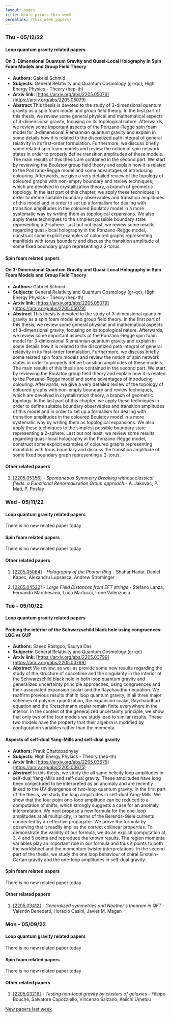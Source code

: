 ```yaml
---
layout: pages
title: New e-prints this week
permalink: /this_week_papers/
---
```




### Thu - 05/12/22

#### Loop quantum gravity related papers

#### **On 3-Dimensional Quantum Gravity and Quasi-Local Holography in Spin Foam  Models and Group Field Theory**
 - **Authors:** Gabriel Schmid
 - **Subjects:** General Relativity and Quantum Cosmology (gr-qc); High Energy Physics - Theory (hep-th)
 - **Arxiv link:** [https://arxiv.org/abs/2205.05079](https://arxiv.org/abs/2205.05079)
 - **Abstract**
 This thesis is devoted to the study of 3-dimensional quantum gravity as a spin foam model and group field theory. In the first part of this thesis, we review some general physical and mathematical aspects of 3-dimensional gravity, focusing on its topological nature. Afterwards, we review some important aspects of the Ponzano-Regge spin foam model for 3-dimensional Riemannian quantum gravity and explain in some details how it is related to the discretized path integral of general relativity in its first-order formulation. Furthermore, we discuss briefly some related spin foam models and review the notion of spin network states in order to properly define transition amplitudes of these models. The main results of this thesis are contained in the second part. We start by reviewing the Boulatov group field theory and explain how it is related to the Ponzano-Regge model and some advantages of introducing colouring. Afterwards, we give a very detailed review of the topology of coloured graphs with non-empty boundary and review techniques, which are devolved in crystallization theory, a branch of geometric topology. In the last part of this chapter, we apply these techniques in order to define suitable boundary observables and transition amplitudes of this model and in order to set up a formalism for dealing with transition amplitudes in the coloured Boulatov model in a more systematic way by writing them as topological expansions. We also apply these techniques to the simplest possible boundary state representing a 2-sphere. Last but not least, we review some results regarding quasi-local holography in the Ponzano-Regge model, construct some explicit examples of coloured graphs representing manifolds with torus boundary and discuss the transition amplitude of some fixed boundary graph representing a 2-torus. 

#### Spin foam related papers

#### **On 3-Dimensional Quantum Gravity and Quasi-Local Holography in Spin Foam  Models and Group Field Theory**
 - **Authors:** Gabriel Schmid
 - **Subjects:** General Relativity and Quantum Cosmology (gr-qc); High Energy Physics - Theory (hep-th)
 - **Arxiv link:** [https://arxiv.org/abs/2205.05079](https://arxiv.org/abs/2205.05079)
 - **Abstract**
 This thesis is devoted to the study of 3-dimensional quantum gravity as a spin foam model and group field theory. In the first part of this thesis, we review some general physical and mathematical aspects of 3-dimensional gravity, focusing on its topological nature. Afterwards, we review some important aspects of the Ponzano-Regge spin foam model for 3-dimensional Riemannian quantum gravity and explain in some details how it is related to the discretized path integral of general relativity in its first-order formulation. Furthermore, we discuss briefly some related spin foam models and review the notion of spin network states in order to properly define transition amplitudes of these models. The main results of this thesis are contained in the second part. We start by reviewing the Boulatov group field theory and explain how it is related to the Ponzano-Regge model and some advantages of introducing colouring. Afterwards, we give a very detailed review of the topology of coloured graphs with non-empty boundary and review techniques, which are devolved in crystallization theory, a branch of geometric topology. In the last part of this chapter, we apply these techniques in order to define suitable boundary observables and transition amplitudes of this model and in order to set up a formalism for dealing with transition amplitudes in the coloured Boulatov model in a more systematic way by writing them as topological expansions. We also apply these techniques to the simplest possible boundary state representing a 2-sphere. Last but not least, we review some results regarding quasi-local holography in the Ponzano-Regge model, construct some explicit examples of coloured graphs representing manifolds with torus boundary and discuss the transition amplitude of some fixed boundary graph representing a 2-torus. 



#### Other related papers

1. [[2205.05356]](https://arxiv.org/abs/2205.05356) - *Spontaneous Symmetry Breaking without classical fields: a Functional  Renormalization Group approach* - A. Jakovac, P. Mati, P. Posfay



### Wed - 05/11/22

#### Loop quantum gravity related papers

There is no new related paper today 

#### Spin foam related papers

There is no new related paper today 



#### Other related papers

1. [[2205.05064]](https://arxiv.org/abs/2205.05064) - *Holography of the Photon Ring* - Shahar Hadar, Daniel Kapec, Alexandru Lupsasca, Andrew Strominger

1. [[2205.04532]](https://arxiv.org/abs/2205.04532) - *Large Field Distances from EFT strings* - Stefano Lanza, Fernando Marchesano, Luca Martucci, Irene Valenzuela



### Tue - 05/10/22

#### Loop quantum gravity related papers

#### **Probing the interior of the Schwarzschild black hole using congruences:  LQG vs GUP**
 - **Authors:** Saeed Rastgoo, Saurya Das
 - **Subjects:** General Relativity and Quantum Cosmology (gr-qc)
 - **Arxiv link:** [https://arxiv.org/abs/2205.03799](https://arxiv.org/abs/2205.03799)
 - **Abstract**
 We review, as well as provide some new results regarding the study of the structure of spacetime and the singularity in the interior of the Schwarzschild black hole in both loop quantum gravity and generalized uncertainty principle approaches, using congruences and their associated expansion scalar and the Raychaudhuri equation. We reaffirm previous results that in loop quantum gravity, in all three major schemes of polymer quantization, the expansion scalar, Raychaudhuri equation and the Kretschmann scalar remain finite everywhere in the interior. In the context of the generalized uncertainty principle, we show that only two of the four models we study lead to similar results. These two models have the property that their algebra is modified by configuration variables rather than the momenta. 

#### **Aspects of self-dual Yang-Mills and self-dual gravity**
 - **Authors:** Pratik Chattopadhyay
 - **Subjects:** High Energy Physics - Theory (hep-th)
 - **Arxiv link:** [https://arxiv.org/abs/2205.03675](https://arxiv.org/abs/2205.03675)
 - **Abstract**
 In this thesis, we study the all same helicity loop amplitudes in self-dual Yang-Mills and self-dual gravity. These amplitudes have long been conjectured to be interpreted as an anomaly and are recently linked to the UV divergence of two-loop quantum gravity. In the first part of the thesis, we study the loop amplitudes in self-dual Yang-Mills. We show that the four point one-loop amplitude can be reduced to a computation of shifts, which strongly suggests a case for an anomaly interpretation. We next propose a new formula for the one-loop amplitudes at all multiplicity, in terms of the Berends-Giele currents connected by an effective propagator. We prove the formula by observing that it readily implies the correct collinear properties. To demonstrate the validity of our formula, we do an explicit computation at 3, 4 and 5 points and reproduce the known results. The region momenta variables play an important role in our formula and thus it points to both the worldsheet and the momentum twistor interpretations. In the second part of the thesis, we study the one loop behaviour of chiral Einstein-Cartan gravity and the one-loop amplitudes in self-dual gravity. 

#### Spin foam related papers

There is no new related paper today 



#### Other related papers

1. [[2205.03412]](https://arxiv.org/abs/2205.03412) - *Generalized symmetries and Noether's theorem in QFT* - Valentin Benedetti, Horacio Casini, Javier M. Magan



### Mon - 05/09/22

#### Loop quantum gravity related papers

There is no new related paper today 

#### Spin foam related papers

There is no new related paper today 



#### Other related papers

1. [[2205.03216]](https://arxiv.org/abs/2205.03216) - *Testing non-local gravity by clusters of galaxies* - Filippo Bouchè, Salvatore Capozziello, Vincenzo Salzano, Keiichi Umetsu






[New papers last week]({{site.url}}/archived/weekly/pre-prints/2022/05/09/archived_weekly_papers.html)
